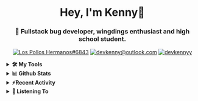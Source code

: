<div align="center">
<h1> Hey, I'm Kenny👋 </h1>
<h3> 🐛 Fullstack bug developer, wingdings enthusiast and high school student. </h3>

[![Los Pollos Hermanos#6843](https://img.shields.io/badge/Los_Pollos_Hermanos%236843-5865F2?logo=discord&logoColor=ffffff)](https://discordapp.com/users/717974888844886117)
[![devkenny@outlook.com](https://img.shields.io/badge/devkenny%40outlook.com-0078d4?logo=Microsoft+Outlook&logoColor=ffffff)](mailto:devkenny@outlook.com)
[![devkennyy](https://img.shields.io/badge/devkennyy-181717?logo=github&logoColor=ffffff)](https://github.com/devkennyy)

</div>
<details>
 <summary> <b>🛠️ My Tools</b></summary>

[![My Skills](https://skillicons.dev/icons?i=js,ts,git,html,css,jquery&perline=3)](https://skillicons.dev)
</details>

<details>
 <summary> <b>📊 Github Stats</b></summary>
  <br/>
  
[![GitHub Streak](https://github-readme-streak-stats.herokuapp.com?user=devkennyy&theme=dark&hide_border=true&date_format=M%20j%5B%2C%20Y%5D)](https://git.io/streak-stats)

![My GitHub stats](https://github-readme-stats.vercel.app/api?username=devkennyy&theme=slateorange&show_icons=true&title_color=f58804&hide_border=true&bg_color=101414&hide_title=true&count_private=true)
</details>

<details>
 <summary><b>⚡Recent Activity</b></summary>
 
 <!--START_SECTION:activity-->
1. 🎉 Merged PR [#151](https://github.com/devkennyy/rungeon/pull/151) in [devkennyy/rungeon](https://github.com/devkennyy/rungeon)
2. ❗️ Opened issue [#150](https://github.com/devkennyy/rungeon/issues/150) in [devkennyy/rungeon](https://github.com/devkennyy/rungeon)
3. 🎉 Merged PR [#149](https://github.com/devkennyy/rungeon/pull/149) in [devkennyy/rungeon](https://github.com/devkennyy/rungeon)
4. 🗣 Commented on [#149](https://github.com/devkennyy/rungeon/issues/149) in [devkennyy/rungeon](https://github.com/devkennyy/rungeon)
5. 💪 Opened PR [#7632](https://github.com/simple-icons/simple-icons/pull/7632) in [simple-icons/simple-icons](https://github.com/simple-icons/simple-icons)
6. 🗣 Commented on [#7631](https://github.com/simple-icons/simple-icons/issues/7631) in [simple-icons/simple-icons](https://github.com/simple-icons/simple-icons)
7. ❌ Reopened PR [#7631](https://github.com/simple-icons/simple-icons/pull/7631) in [simple-icons/simple-icons](https://github.com/simple-icons/simple-icons)
8. ❌ Closed PR [#7631](https://github.com/simple-icons/simple-icons/pull/7631) in [simple-icons/simple-icons](https://github.com/simple-icons/simple-icons)
9. 💪 Opened PR [#7631](https://github.com/simple-icons/simple-icons/pull/7631) in [simple-icons/simple-icons](https://github.com/simple-icons/simple-icons)
10. 🗣 Commented on [#147](https://github.com/devkennyy/rungeon/issues/147) in [devkennyy/rungeon](https://github.com/devkennyy/rungeon)
 <!--END_SECTION:activity-->
</details>

<details>
 <summary> <b>🎵 Listening To</b></summary>

 [![spotify-github-profile](https://spotify-github-profile.vercel.app/api/view?uid=zlnzp9s24yxie6ao0me0sksfd&cover_image=true&theme=default&bar_color_cover=false&bar_color=fb8c04)](https://github.com/kittinan/spotify-github-profile)

 </details>


